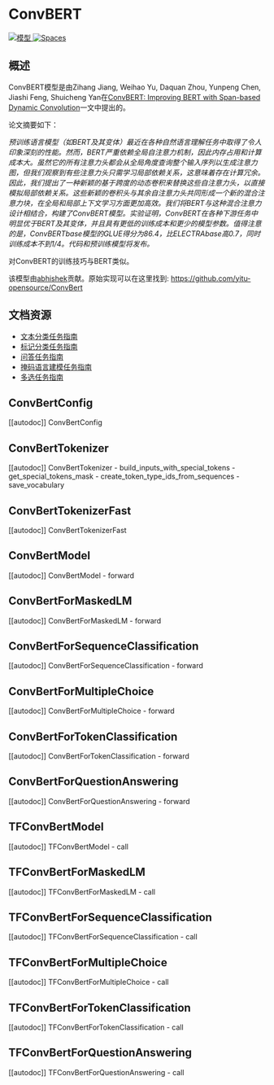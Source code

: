 <!--版权所有2020年HuggingFace团队。保留所有权利。

根据Apache许可证第2.0版（“许可证”），你不得除了符合许可证的情况外使用此文件。
你可以获得许可证的副本：

http://www.apache.org/licenses/LICENSE-2.0

除非适用法律要求或书面同意，软件按“原样”的基础分发，没有任何明示或暗示的保证或条件。请参阅许可证以获取
许可证下的特定语言的权限和限制。

⚠️请注意，此文件是Markdown文件，但包含用于我们的文档构建器（类似于MDX）的特定语法，可能在你的Markdown查看器中无法正确显示。

-->

# ConvBERT

<div class="flex flex-wrap space-x-1">
<a href="https://huggingface.co/models?filter=convbert">
<img alt="模型" src="https://img.shields.io/badge/所有模型页面-convbert-blueviolet">
</a>
<a href="https://huggingface.co/spaces/docs-demos/conv-bert-base">
<img alt="Spaces" src="https://img.shields.io/badge/%F0%9F%A4%97%20Hugging%20Face-Spaces-blue">
</a>
</div>

## 概述

ConvBERT模型是由Zihang Jiang, Weihao Yu, Daquan Zhou, Yunpeng Chen, Jiashi Feng, Shuicheng Yan在[ConvBERT: Improving BERT with Span-based Dynamic Convolution](https://arxiv.org/abs/2008.02496)一文中提出的。

论文摘要如下：

*预训练语言模型（如BERT及其变体）最近在各种自然语言理解任务中取得了令人印象深刻的性能。然而，BERT严重依赖全局自注意力机制，因此内存占用和计算成本大。虽然它的所有注意力头都会从全局角度查询整个输入序列以生成注意力图，但我们观察到有些注意力头只需学习局部依赖关系，这意味着存在计算冗余。因此，我们提出了一种新颖的基于跨度的动态卷积来替换这些自注意力头，以直接模拟局部依赖关系。这些新颖的卷积头与其余自注意力头共同形成一个新的混合注意力块，在全局和局部上下文学习方面更加高效。我们将BERT与这种混合注意力设计相结合，构建了ConvBERT模型。实验证明，ConvBERT在各种下游任务中明显优于BERT及其变体，并且具有更低的训练成本和更少的模型参数。值得注意的是，ConvBERTbase模型的GLUE得分为86.4，比ELECTRAbase高0.7，同时训练成本不到1/4。代码和预训练模型将发布。*

对ConvBERT的训练技巧与BERT类似。

该模型由[abhishek](https://huggingface.co/abhishek)贡献。原始实现可以在这里找到:
https://github.com/yitu-opensource/ConvBert

## 文档资源

- [文本分类任务指南](../tasks/sequence_classification)
- [标记分类任务指南](../tasks/token_classification)
- [问答任务指南](../tasks/question_answering)
- [掩码语言建模任务指南](../tasks/masked_language_modeling)
- [多选任务指南](../tasks/multiple_choice)

## ConvBertConfig

[[autodoc]] ConvBertConfig

## ConvBertTokenizer

[[autodoc]] ConvBertTokenizer
    - build_inputs_with_special_tokens
    - get_special_tokens_mask
    - create_token_type_ids_from_sequences
    - save_vocabulary

## ConvBertTokenizerFast

[[autodoc]] ConvBertTokenizerFast

## ConvBertModel

[[autodoc]] ConvBertModel
    - forward

## ConvBertForMaskedLM

[[autodoc]] ConvBertForMaskedLM
    - forward

## ConvBertForSequenceClassification

[[autodoc]] ConvBertForSequenceClassification
    - forward

## ConvBertForMultipleChoice

[[autodoc]] ConvBertForMultipleChoice
    - forward

## ConvBertForTokenClassification

[[autodoc]] ConvBertForTokenClassification
    - forward

## ConvBertForQuestionAnswering

[[autodoc]] ConvBertForQuestionAnswering
    - forward

## TFConvBertModel

[[autodoc]] TFConvBertModel
    - call

## TFConvBertForMaskedLM

[[autodoc]] TFConvBertForMaskedLM
    - call

## TFConvBertForSequenceClassification

[[autodoc]] TFConvBertForSequenceClassification
    - call

## TFConvBertForMultipleChoice

[[autodoc]] TFConvBertForMultipleChoice
    - call

## TFConvBertForTokenClassification

[[autodoc]] TFConvBertForTokenClassification
    - call

## TFConvBertForQuestionAnswering

[[autodoc]] TFConvBertForQuestionAnswering
    - call